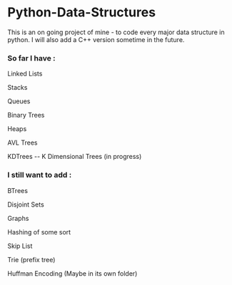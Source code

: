 # Python-Data-Structures
This is an on going project of mine - to code every major data structure in python. I will also add a C++ version sometime in the future.

### So far I have :

Linked Lists

Stacks

Queues

Binary Trees

Heaps

AVL Trees

KDTrees -- K Dimensional Trees (in progress)

### I still want to add :

BTrees

Disjoint Sets

Graphs

Hashing of some sort

Skip List

Trie (prefix tree)

Huffman Encoding (Maybe in its own folder)
